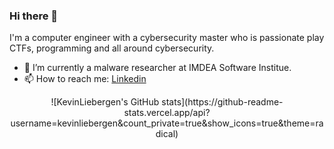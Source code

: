 ### Hi there 👋

I'm a computer engineer with a cybersecurity master who is passionate play CTFs, programming and all around cybersecurity.

- 🔭 I’m currently a malware researcher at IMDEA Software Institue.
- 📫 How to reach me: [Linkedin](https://www.linkedin.com/in/kevin-van-liebergen-avila/)

<div align="center">
![KevinLiebergen's GitHub stats](https://github-readme-stats.vercel.app/api?username=kevinliebergen&count_private=true&show_icons=true&theme=radical)
</div>


<!--
[![Top Langs](https://github-readme-stats.vercel.app/api/top-langs/?username=kevinliebergen&theme=radical&layout=compact)](https://github.com/anuraghazra/github-readme-stats)
-->

<!--
**KevinLiebergen/kevinliebergen** is a ✨ _special_ ✨ repository because its `README.md` (this file) appears on your GitHub profile.

Here are some ideas to get you started:

- 🔭 I’m currently working on ...
- 🌱 I’m currently learning ...
- 👯 I’m looking to collaborate on ...
- 🤔 I’m looking for help with ...
- 💬 Ask me about ...
- 📫 How to reach me: ...
- 😄 Pronouns: ...
- ⚡ Fun fact: ...
-->
